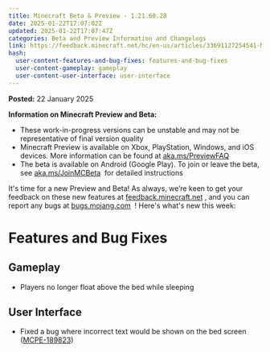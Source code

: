 ```yaml
---
title: Minecraft Beta & Preview - 1.21.60.28
date: 2025-01-22T17:07:02Z
updated: 2025-01-22T17:07:47Z
categories: Beta and Preview Information and Changelogs
link: https://feedback.minecraft.net/hc/en-us/articles/33691127254541-Minecraft-Beta-Preview-1-21-60-28
hash:
  user-content-features-and-bug-fixes: features-and-bug-fixes
  user-content-gameplay: gameplay
  user-content-user-interface: user-interface
---
```


**Posted:** 22 January 2025

**Information on Minecraft Preview and Beta:**

- These work-in-progress versions can be unstable and may not be representative of final version quality
- Minecraft Preview is available on Xbox, PlayStation, Windows, and iOS devices. More information can be found at [aka.ms/PreviewFAQ](https://aka.ms/PreviewFAQ) 
- The beta is available on Android (Google Play). To join or leave the beta, see [aka.ms/JoinMCBeta](https://aka.ms/JoinMCBeta)  for detailed instructions

It's time for a new Preview and Beta! As always, we’re keen to get your feedback on these new features at [feedback.minecraft.net](http://feedback.minecraft.net/) , and you can report any bugs at [bugs.mojang.com](http://bugs.mojang.com/)  ! Here's what's new this week:

# Features and Bug Fixes

## Gameplay

- Players no longer float above the bed while sleeping

## User Interface

- Fixed a bug where incorrect text would be shown on the bed screen ([MCPE-189823](https://bugs.mojang.com/browse/MCPE-189823))
